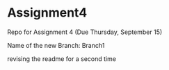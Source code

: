 # Assignment4

Repo for Assignment 4 (Due Thursday, September 15)

Name of the new Branch: Branch1

revising the readme for a second time